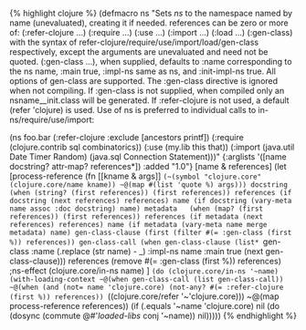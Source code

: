{% highlight clojure %}
(defmacro ns
  "Sets *ns* to the namespace named by name (unevaluated), creating it
  if needed.  references can be zero or more of: (:refer-clojure ...)
  (:require ...) (:use ...) (:import ...) (:load ...) (:gen-class)
  with the syntax of refer-clojure/require/use/import/load/gen-class
  respectively, except the arguments are unevaluated and need not be
  quoted. (:gen-class ...), when supplied, defaults to :name
  corresponding to the ns name, :main true, :impl-ns same as ns, and
  :init-impl-ns true. All options of gen-class are
  supported. The :gen-class directive is ignored when not
  compiling. If :gen-class is not supplied, when compiled only an
  nsname__init.class will be generated. If :refer-clojure is not used, a
  default (refer 'clojure) is used.  Use of ns is preferred to
  individual calls to in-ns/require/use/import:

  (ns foo.bar
    (:refer-clojure :exclude [ancestors printf])
    (:require (clojure.contrib sql combinatorics))
    (:use (my.lib this that))
    (:import (java.util Date Timer Random)
             (java.sql Connection Statement)))"
  {:arglists '([name docstring? attr-map? references*])
   :added "1.0"}
  [name & references]
  (let [process-reference
        (fn [[kname & args]]
          `(~(symbol "clojure.core" (clojure.core/name kname))
             ~@(map #(list 'quote %) args)))
        docstring  (when (string? (first references)) (first references))
        references (if docstring (next references) references)
        name (if docstring
               (vary-meta name assoc :doc docstring)
               name)
        metadata   (when (map? (first references)) (first references))
        references (if metadata (next references) references)
        name (if metadata
               (vary-meta name merge metadata)
               name)
        gen-class-clause (first (filter #(= :gen-class (first %)) references))
        gen-class-call
          (when gen-class-clause
            (list* `gen-class :name (.replace (str name) \- \_) :impl-ns name :main true (next gen-class-clause)))
        references (remove #(= :gen-class (first %)) references)
        ;ns-effect (clojure.core/in-ns name)
        ]
    `(do
       (clojure.core/in-ns '~name)
       (with-loading-context
        ~@(when gen-class-call (list gen-class-call))
        ~@(when (and (not= name 'clojure.core) (not-any? #(= :refer-clojure (first %)) references))
            `((clojure.core/refer '~'clojure.core)))
        ~@(map process-reference references))
        (if (.equals '~name 'clojure.core) 
          nil
          (do (dosync (commute @#'*loaded-libs* conj '~name)) nil)))))
{% endhighlight %}
